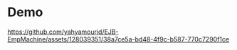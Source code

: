 # Demo 


https://github.com/yahyamourid/EJB-EmpMachine/assets/128039351/38a7ce5a-bd48-4f9c-b587-770c7290f1ce

